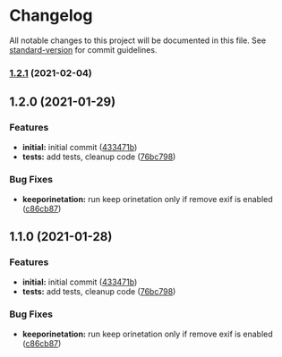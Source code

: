 # Changelog

All notable changes to this project will be documented in this file. See [standard-version](https://github.com/conventional-changelog/standard-version) for commit guidelines.

### [1.2.1](https://github.com/filestack/filestack-tools-js/compare/v1.2.0...v1.2.1) (2021-02-04)

## 1.2.0 (2021-01-29)


### Features

* **initial:** initial commit ([433471b](https://github.com/filestack/js-filestack-tools/commit/433471b2da2026bcd57dd68c62c7c094b21a2767))
* **tests:** add tests, cleanup code ([76bc798](https://github.com/filestack/js-filestack-tools/commit/76bc798661aff7931e1e9900b27c7fa62b9a7cb1))


### Bug Fixes

* **keeporinetation:** run keep orinetation only if remove exif is enabled ([c86cb87](https://github.com/filestack/js-filestack-tools/commit/c86cb8742381887ba9abbee2e202af80c140464f))

## 1.1.0 (2021-01-28)


### Features

* **initial:** initial commit ([433471b](https://github.com/filestack/js-filestack-tools/commit/433471b2da2026bcd57dd68c62c7c094b21a2767))
* **tests:** add tests, cleanup code ([76bc798](https://github.com/filestack/js-filestack-tools/commit/76bc798661aff7931e1e9900b27c7fa62b9a7cb1))


### Bug Fixes

* **keeporinetation:** run keep orinetation only if remove exif is enabled ([c86cb87](https://github.com/filestack/js-filestack-tools/commit/c86cb8742381887ba9abbee2e202af80c140464f))
